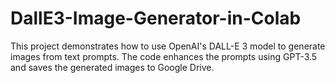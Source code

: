 # DallE3-Image-Generator-in-Colab
This project demonstrates how to use OpenAI's DALL-E 3 model to generate images from text prompts. The code enhances the prompts using GPT-3.5 and saves the generated images to Google Drive.
